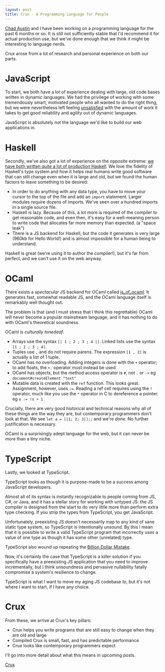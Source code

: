 ```yaml
---
layout: post
title: Crux - A Programming Language for People
---
```

[Chad Austin](https://chadaustin.me/) and I have been working on a programming language for the past 6 months or so.  It is still not sufficiently stable that I'd recommend it for actual production use, but we've done enough that we think it might be interesting to language nerds.

Crux arose from a lot of research and personal experience on both our parts.

# JavaScript

To start, we both have a lot of experience dealing with large, old code bases written in dynamic languages.  We had the privilege of working with some tremendously smart, motivated people who all wanted to do the right thing, but we were nevertheless left feeling [unsatisfied](https://chadaustin.me/2015/04/the-long-term-problem-with-dynamically-typed-languages/) with the amount of work it takes to get good reliability and agility out of dynamic languages.

JavaScript is absolutely not the language we'd like to build our web applications in.

# Haskell

Secondly, we've also got a lot of experience on the opposite extreme: [we have both written quite a lot of production Haskell](https://engineering.imvu.com/2014/03/24/what-its-like-to-use-haskell/).  We love the fidelity of Haskell's type system and how it helps real humans write good software that can still change even when it is large and old, but we found the human factors to leave something to be desired:

* In order to do anything with any data type, you have to move your cursor to the top of the file and add an `import` statement.  Larger modules require dozens of imports.  We've seen over a hundred imports in a single source file.
* Haskell is lazy.  Because of this, a lot more is required of the compiler to get reasonable code, and even then, it's easy for a well-meaning person to write code that allocates far more memory than expected. (a "space leak")
* There is a JS backend for Haskell, but the code it generates is very large (960kb for Hello World!) and is almost impossible for a human being to understand.

Haskell is great (we're using it to author the compiler!), but it's far from perfect, and we can't use it on the web anyway.

# OCaml

There exists a _spectacular_ JS backend for OCaml called [js_of_ocaml](http://ocsigen.org/js_of_ocaml/).  It generates fast, somewhat readable JS, and the OCaml language itself is remarkably well thought out.

The problem is that (and I must stress that I think this regrettable) OCaml will never become a popular mainstream language, and it has nothing to do with OCaml's theoretical soundness.

OCaml is *culturally tonedeaf*:

* Arrays use the syntax `[| 1 ; 2 ; 3 ; 4 |]`.  Linked lists use the syntax `[1 ; 2 ; 3 ; 4]`.
* Tuples use `,` and do not require parens.  The expression `[1 , 2]` is actually a list of 1 tuple.
* OCaml has no overloading.  Adding integers is done with the `+` operator; to add floats, the `+.` operator must instead be used.
* OCaml has objects, but the method access operator is `#`, not `.` or `->`  eg `document#createElement "text"`
* Mutable data is created with the `ref` function.  This looks great.  Assignment, however, uses `:=`.  Reading a ref cell requires using the `!` operator, much like you use the `*` operator in C to dereference a pointer. eg `x := !x + 1`

Crucially, there are very good historical and technical reasons why all of these things are the way they are, but contemporary programmers don't look at that.  We see `let a = [|1; 2; 3|];;` and we're _done_.  No further justification is necessary.

OCaml is a surprisingly adept language for the web, but it can never be more than a tiny niche.

# TypeScript

Lastly, we looked at TypeScript.

TypeScript looks as though it is purpose-made to be a success among JavaScript developers.

Almost all of its syntax is instantly recognizable to people coming from JS, C#, or Java, and it has a stellar story for working with untyped JS: the JS compiler is designed from the start to do very little more than perform extra type checking.  If you strip the types from TypeScript, you get JavaScript.

Unfortunately, preexisting JS doesn't necessarily map to any kind of sane static type system, so TypeScript is intentionally _unsound_.  By this I mean that it is possible to write a valid TypeScript program that incorrectly uses a value of one type as though it has some other (unrelated) type.

TypeScript also wound up repeating the [Billion Dollar Mistake](https://en.wikipedia.org/wiki/Tony_Hoare#Apologies_and_retractions).

Now, it's certainly the case that TypeScript is a killer solution if you specifically have a preexisting JS application that you need to improve incrementally, but I think unsoundness and pervasive nullability fatally compromise a system's resilience to change.

TypeScript is what I want to move my aging JS codebase _to_, but it's not where I want to start, if I have any choice.

# Crux

From these, we arrive at Crux's key pillars:

* Crux helps you write programs that are still easy to change when they are old and large
* Compiled Crux is small, fast, and has predictable performance
* Crux looks like contemporary programmers expect

I'll go into more detail about what this means in upcoming posts.

[Crux](https://github.com/cruxlang/crux)
